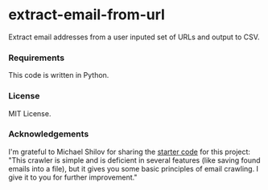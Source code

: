 # extract-email-from-url

Extract email addresses from a user inputed set of URLs and output to CSV.

### Requirements

This code is written in Python.

### License

MIT License.

### Acknowledgements

I'm grateful to Michael Shilov for sharing the [starter code](http://scraping.pro/simple-email-crawler-python/) for this project: "This crawler is simple and is deficient in several features (like saving found emails into a file), but it gives you some basic principles of email crawling. I give it to you for further improvement."
